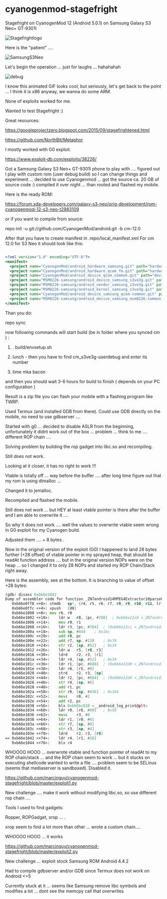 # cyanogenmod-stagefright
Stagefright on CyanogenMod 12 (Android 5.0.1) on Samsung Galaxy S3 Neo+ GT-9301I

![Stagefrightlogo](/stagefrightlogo.jpg)

Here is the "patient" ....

![SamsungS3Neo](/image.png)


Let's begin the operation ... just for laughs ... hahahahah

![debug](/debug.gif)




I know this animated GIF looks cool, but seriously, let's get back to the point ... I think it is x86 anyway, we wanna do some ARM.

None of exploits worked for me.

Wanted to test Stagefright :)

Great resources:

https://googleprojectzero.blogspot.com/2015/09/stagefrightened.html

https://github.com/NorthBit/Metaphor

I mostly worked with G0 exploit.

https://www.exploit-db.com/exploits/38226/

Got a Samsung Galaxy S3  Neo+ GT-9301I phone to play with .... figured out I play with custom rom (user debug build) so I can change things and experiment ... decided to use Cyanogenmod ... got the source ca. 20 GB of source code :) compiled it over night ... than rooted and flashed my mobile. 

Here is the ready ROM:

https://forum.xda-developers.com/galaxy-s3-neo/orig-development/rom-cyanogenmod-12-s3-neo-t2983109

or if you want to compile from source:

repo init -u git://github.com/CyanogenMod/android.git -b cm-12.0

After that you have to create manifest in .repo/local_manifest.xml
For cm 12.0 for S3 Neo it should look like this:

```xml

<?xml version="1.0" encoding="UTF-8"?>
<manifest>
  <project name="CyanogenMod/android_hardware_samsung.git" path="hardware/samsung" remote="github" revision="cm-12.0" />
  <project name="CyanogenMod/android_hardware_qcom_fm.git" path="hardware/qcom/fm" remote="github" revision="cm-12.0" />
  <project name="CyanogenMod/android_device_qcom_common.git" path="device/qcom/common" remote="github" revision="cm-12.0" />
  <project name="MSM8226-samsung/android_device_samsung_s3ve3g.git" path="device/samsung/s3ve3g" remote="github" revision="cm-12.0" />
  <project name="MSM8226-samsung/android_vendor_samsung_s3ve3g.git" path="vendor/samsung/s3ve3g" remote="github" revision="cm-12.0" />
  <project name="MSM8226-samsung/android_kernel_samsung_s3ve3g.git" path="kernel/samsung/s3ve3g" remote="github" revision="cm-12.0" />
  <project name="CyanogenMod/android_device_samsung_qcom-common.git" path="device/samsung/qcom-common" remote="github" revision="cm-12.0" />
  <project name="MSM8226-samsung/android_device_samsung_msm8226-common.git" path="device/samsung/msm8226-common" remote="github" revision="cm-12.0" />
</manifest>
```
Than you do:

repo sync

now following commands will start build (be in folder where you synced cm ) : 

1. . build/envsetup.sh

2. lunch - then you have to find cm_s3ve3g-userdebug and enter its number 

3. time mka bacon


and then you should wait 3-6 hours for build to finish ( depends on your PC configuration )

Result is a zip file you can flash your mobile with a flashing program like TWRP.



Used Termux (and installed GDB from there). Could use GDB directly on the mobile, no need to use gdbserver .... 

Started with g0 ... decided to disable ASLR from the beginning, unfortunately it didnt work out of the box ... problem ... think to me .... different ROP chain .... 

Solving problem by building the rop gadget into libc.so and recompiling.

Still does not work.

Looking at it closer, it has no right to work !!!



Vtable is totally off ... way before the buffer .... after long time figure out that my rom is using dlmalloc ... 

Changed it to jemalloc.

Recompiled and flashed the mobile.


Still does not work ... but HEY at least vtable pointer is there after the buffer and I am able to overwrite it ....

So why it does not work .... well the values to overwrite vtable seem wrong in G0 exploit for my Cyanogen build.

Adjusted them .... + 8 bytes .

Now in the original version of the exploit (G0) I happened to land 28 bytes further (+28 offset) of vtable pointer in my sprayed heap, that should be readAt function address .... but in the original version NOPs were on the heap ... so I changed it to only 28 NOPs and started my ROP Chain/Stack right away.

Here is the assembly, see at the bottom. It is branching to value of offset +28 bytes:

```asm
(gdb) disass 0xb66e1042
Dump of assembler code for function _ZN7android14MPEG4Extractor10parseChunkEPxi:
   0xb66e0ff8 <+0>: stmdb   sp!, {r4, r5, r6, r7, r8, r9, r10, r11, lr}
   0xb66e0ffc <+4>: vpush   {d8}
   0xb66e1000 <+8>: mov r6, r0
   0xb66e1002 <+10>:    ldr.w   r8, [pc, #708]  ; 0xb66e12c8 <_ZN7android14MPEG4Extractor10parseChunkEPxi+720>
   0xb66e1006 <+14>:    mov r9, r1
   0xb66e1008 <+16>:    ldr r3, [pc, #704]  ; (0xb66e12cc <_ZN7android14MPEG4Extractor10parseChunkEPxi+724>)
   0xb66e100a <+18>:    sub sp, #444    ; 0x1bc
   0xb66e100c <+20>:    add r8, pc
   0xb66e100e <+22>:    add r7, sp, #120    ; 0x78
   0xb66e1010 <+24>:    str r2, [sp, #52]   ; 0x34
   0xb66e1012 <+26>:    ldr.w   r5, [r8, r3]
   0xb66e1016 <+30>:    ldrd    r2, r3, [r1]
   0xb66e101a <+34>:    ldr r4, [sp, #52]   ; 0x34
   0xb66e101c <+36>:    ldr r1, [pc, #688]  ; (0xb66e12d0 <_ZN7android14MPEG4Extractor10parseChunkEPxi+728>)
   0xb66e101e <+38>:    ldr r0, [r5, #0]
   0xb66e1020 <+40>:    strd    r2, r3, [sp]
   0xb66e1024 <+44>:    ldr r2, [pc, #684]  ; (0xb66e12d4 <_ZN7android14MPEG4Extractor10parseChunkEPxi+732>)
   0xb66e1026 <+46>:    str r4, [sp, #8]
   0xb66e1028 <+48>:    add r1, pc
   0xb66e102a <+50>:    str r0, [sp, #436]  ; 0x1b4
   0xb66e102c <+52>:    movs    r0, #2
   0xb66e102e <+54>:    add r2, pc
   0xb66e1030 <+56>:    blx 0xb66bc038 <__android_log_print@plt>
   0xb66e1034 <+60>:    ldr r0, [r6, #80]   ; 0x50
   0xb66e1036 <+62>:    movs    r3, #8
   0xb66e1038 <+64>:    ldr r1, [r0, #0]
   0xb66e103a <+66>:    str r7, [sp, #0]
   0xb66e103c <+68>:    str r3, [sp, #4]
   0xb66e103e <+70>:    ldrd    r2, r3, [r9]
=> 0xb66e1042 <+74>:    ldr r4, [r1, #28]
   0xb66e1044 <+76>:    blx r4
```



WHOOOO HOOO ... overwrote vtable and function pointer of readAt to my ROP chain/stack ... and the ROP chain seem to work ... but it stucks on executing shellcode wanted to write a file .... problem seem to be SELinux (seems that mediaserver is sandboxed). Disabled it.

https://github.com/marcinguy/cyanogenmod-stagefright/blob/master/exploit1.py


New challenge .... make it work without modifying libc.so, so use different rop chain .... 


Tools I used to find gadgets: 

Ropper, ROPGadget, xrop ... .

xrop seem to find a lot more than other ... wrote a custom chain....


WHOOOO HOOO ... it works 

https://github.com/marcinguy/cyanogenmod-stagefright/blob/master/exploit2.py


New challenge ... exploit stock Samsung ROM Android 4.4.2 

Had to compile gdbserver and/or GDB since Termux does not work on Android <=5

Currently stuck at it ... seems like Samsung remove libc symbols and modifies a lot ... dont see the memcpy call that overwrites 




